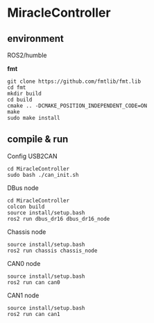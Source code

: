 # MiracleController
## environment

ROS2/humble

**fmt**

```
git clone https://github.com/fmtlib/fmt.lib
cd fmt
mkdir build
cd build
cmake .. -DCMAKE_POSITION_INDEPENDENT_CODE=ON
make
sudo make install
```

## compile & run

Config USB2CAN

```
cd MiracleController
sudo bash ./can_init.sh
```

DBus node

```
cd MiracleController
colcon build
source install/setup.bash
ros2 run dbus_dr16 dbus_dr16_node
```

Chassis node

```
source install/setup.bash
ros2 run chassis chassis_node
```

CAN0 node

```
source install/setup.bash
ros2 run can can0
```

CAN1 node

```
source install/setup.bash
ros2 run can can1
```

